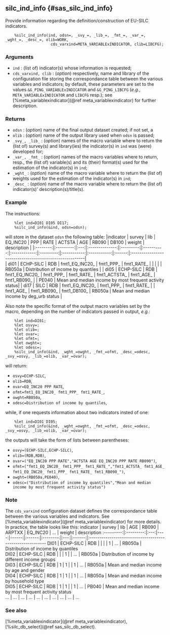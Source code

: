 ## silc_ind_info {#sas_silc_ind_info}
Provide information regarding the definition/construction of EU-SILC indicators. 

~~~sas
	%silc_ind_info(ind, odsn=, _svy_=, _lib_=, _fmt_=, _var_=, _wght_=, _desc_=, olib=WORK,
					cds_varxind=META_VARIABLExINDICATOR, clib=LIBCFG);
~~~

### Arguments
* `ind` : (list of) indicator(s) whose information is requested;
* `cds_varxind, clib` : (_option_) respectively, name and library of the configuration file 
	storing the correspondance table between the various variables and indicators; by default, 
	these parameters are set to the values `&G_PING_VARIABLExINDICATOR` and `&G_PING_LIBCFG` 
	(_e.g._, `META_VARIABLExINDICATOR` and `LIBCFG` resp.); 
	see [%meta_variablexindicator](@ref meta_variablexindicator) for further description.

### Returns
* `odsn` : (_option_) name of the final output dataset created; if not set, a
* `olib` : (_option_) name of the output library used when `odsn` is passed; 
* `_svy_, _lib_` : (_option_) names of the macro variable where to return the (list of) survey(s)
	and library(ies) the indicator(s) in `ind` was (were) developed for;
* `_var_, _fmt_` : (_option_) names of the macro variables where to return, resp., the (list of)
	variable(s)  and its (their) format(s) used for the estimation of the indicator(s) in `ind`;
* `_wght_` : (_option_) name of the macro variable where to return the (list of) weights used
	for the estimation of the indicator(s) in `ind`;
* `_desc_` : (_option_) name of the macro variable where to return the (list of) indicator(s)'
	description(s)/title(s).

### Example
The instructions:

~~~sas
	%let ind=DI01 DI05 DI17;
	%silc_ind_info(&ind, odsn=odsn);
~~~
will store in the dataset `odsn` the following table:
|indicator |   survey  | lib |    EQ_INC20    |    PPP    |    RATE    |    ACTSTA    |    AGE    |    RB090    |    DB100    | weight | description                                            |
|:--------:|:---------:|:---:|:--------------:|:---------:|:----------:|:------------:|:---------:|:-----------:|:-----------:|:------:|:-------------------------------------------------------|  
|   di01   | ECHP-SILC | RDB | fmt1_EQ_INC20_ | fmt1_PPP_ | fmt1_RATE_ |              |           |             |	    	  | RB050a | Distribution of income by quantiles                    |
|   di05   | ECHP-SILC | RDB | fmt1_EQ_INC20_ | fmt1_PPP_ | fmt1_RATE_ | fmt1_ACTSTA_ | fmt1_AGE_ | fmt1_RB090_ |	    	  | PE040  | Mean and median income by most frequent activity status|
|   di17   |      SILC | RDB | fmt1_EQ_INC20_ | fmt1_PPP_ | fmt1_RATE_ |	    	  | fmt1_AGE_ | fmt1_RB090_ | fmt1_DB100_ | RB050a | Mean and median income by deg_urb status               |

Also note the specific format of the output macro variables set by the macro, depending on the number
of indicators passed in output, _e.g._:

~~~sas
	%let ind=DI01;
	%let osvy=;
	%let olib=;
	%let ovar=;
	%let ofmt=;
	%let owght=;
	%let odesc=;
	%silc_ind_info(&ind, _wght_=owght, _fmt_=ofmt, _desc_=odesc, _svy_=osvy, _lib_=olib, _var_=ovar);
~~~
will return:
* `osvy=ECHP-SILC`,
* `olib=RDB`,
* `ovar=EQ_INC20 PPP RATE`,
* `ofmt=fmt1_EQ_INC20_ fmt1_PPP_ fmt1_RATE_`,
* `owght=RB050a`,
* `odesc=Distribution of income by quantiles`,

while, if one requests information about two indicators insted of one:

~~~sas
    %let ind=DI01 DI05;
	%silc_ind_info(&ind, _wght_=owght, _fmt_=ofmt, _desc_=odesc, _svy_=osvy, _lib_=olib, _var_=ovar);
~~~
the outputs will take the form of lists between parentheses:
* `osvy=(ECHP-SILC,ECHP-SILC)`,
* `olib=(RDB,RDB)`,
* `ovar=("EQ_INC20 PPP RATE","ACTSTA AGE EQ_INC20 PPP RATE RB090")`,
* `ofmt=("fmt1_EQ_INC20_ fmt1_PPP_ fmt1_RATE_","fmt1_ACTSTA_ fmt1_AGE_ fmt1_EQ_INC20_ fmt1_PPP_ fmt1_RATE_ fmt1_RB090_")`,
* `owght=(RB050a,PE040)`,
* `odesc=("Distribution of income by quantiles","Mean and median income by most frequent activity status")`

### Note
The `cds_varxind` configuration dataset defines the correspondance table between the various 
variables and indicators. See [%meta_variablexindicator](@ref meta_variablexindicator) for more details. 
In practice, the table looks like this:
 indicator |  survey   | lib | AGE | RB090 | ARPTXX | EQ_INC20 | ... | weight | description
:---------:|:---------:|:---:|----:|------:|:------:|:--------:|:---:|:------:|:---------------------------------------------------------
   DI01    | ECHP-SILC | RDB |     |       |        |     1    | ... | RB050a | Distribution of income by quantiles      
   DI02    | ECHP-SILC | RDB |     |       |    1   |		   | ... | RB050a | Distribution of income by different income groups             
   DI03    | ECHP-SILC | RDB |  1  |   1   |        |	  1    | ... | RB050a | Mean and median income by age and gender       
   DI04    | ECHP-SILC | RDB |  1  |   1   |        |	  1    | ... | RB050a | Mean and median income by household type        
   DI05    | ECHP-SILC | RDB |  1  |   1   |        |	  1    | ... | PB040  | Mean and median income by most frequent activity status   
   ...     |    ...    | ... | ... |  ...  |   ...  |    ...   | ... |  ...   | ...

### See also
[%meta_variablexindicator](@ref meta_variablexindicator), [%silc_db_select](@ref sas_silc_db_select).
